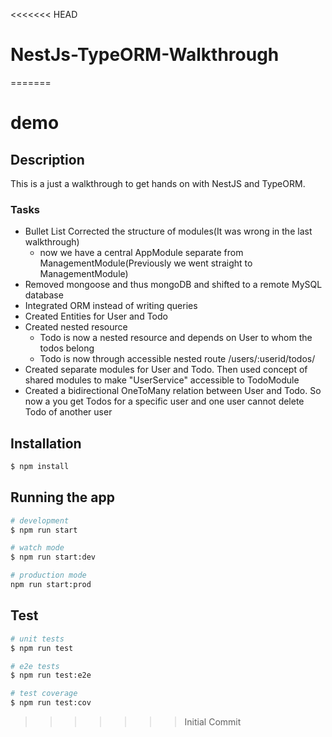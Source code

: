 <<<<<<< HEAD
# NestJs-TypeORM-Walkthrough
=======
# demo

## Description

This is a just a walkthrough to get hands on with NestJS and TypeORM.

### Tasks
* Bullet List Corrected the structure of modules(It was wrong in the last walkthrough)
	* now we have a central AppModule separate from ManagementModule(Previously we went straight to ManagementModule)
* Removed mongoose and thus mongoDB and shifted to a remote MySQL database
* Integrated ORM instead of writing queries
* Created Entities for User and Todo
* Created nested resource
	* Todo is now a nested resource and depends on User to whom the todos belong
	* Todo is now through accessible nested route /users/:userid/todos/
* Created separate modules for User and Todo. Then used concept of shared modules to make "UserService" accessible to TodoModule
* Created a bidirectional OneToMany relation between User and Todo. So now a you get Todos for a specific user and one user cannot delete Todo of another user  

## Installation

```bash
$ npm install
```

## Running the app

```bash
# development
$ npm run start

# watch mode
$ npm run start:dev

# production mode
npm run start:prod
```

## Test

```bash
# unit tests
$ npm run test

# e2e tests
$ npm run test:e2e

# test coverage
$ npm run test:cov
```

>>>>>>> Initial Commit
